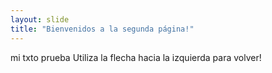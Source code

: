 ```yaml
---
layout: slide
title: "Bienvenidos a la segunda página!"
---
```

mi txto prueba
Utiliza la flecha hacia la izquierda para volver!
